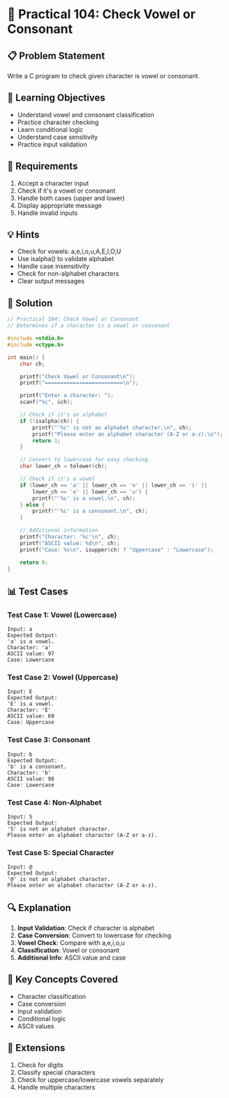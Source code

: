 # 🎯 Practical 104: Check Vowel or Consonant

## 📋 Problem Statement

Write a C program to check given character is vowel or consonant.

## 🎯 Learning Objectives

- Understand vowel and consonant classification
- Practice character checking
- Learn conditional logic
- Understand case sensitivity
- Practice input validation

## 📝 Requirements

1. Accept a character input
2. Check if it's a vowel or consonant
3. Handle both cases (upper and lower)
4. Display appropriate message
5. Handle invalid inputs

## 💡 Hints

- Check for vowels: a,e,i,o,u,A,E,I,O,U
- Use isalpha() to validate alphabet
- Handle case insensitivity
- Check for non-alphabet characters
- Clear output messages

## 🔧 Solution

```c
// Practical 104: Check Vowel or Consonant
// Determines if a character is a vowel or consonant

#include <stdio.h>
#include <ctype.h>

int main() {
    char ch;

    printf("Check Vowel or Consonant\n");
    printf("=========================\n");

    printf("Enter a character: ");
    scanf("%c", &ch);

    // Check if it's an alphabet
    if (!isalpha(ch)) {
        printf("'%c' is not an alphabet character.\n", ch);
        printf("Please enter an alphabet character (A-Z or a-z).\n");
        return 1;
    }

    // Convert to lowercase for easy checking
    char lower_ch = tolower(ch);

    // Check if it's a vowel
    if (lower_ch == 'a' || lower_ch == 'e' || lower_ch == 'i' || 
        lower_ch == 'o' || lower_ch == 'u') {
        printf("'%c' is a vowel.\n", ch);
    } else {
        printf("'%c' is a consonant.\n", ch);
    }

    // Additional information
    printf("Character: '%c'\n", ch);
    printf("ASCII value: %d\n", ch);
    printf("Case: %s\n", isupper(ch) ? "Uppercase" : "Lowercase");

    return 0;
}
```

## 📊 Test Cases

### Test Case 1: Vowel (Lowercase)
```
Input: a
Expected Output:
'a' is a vowel.
Character: 'a'
ASCII value: 97
Case: Lowercase
```

### Test Case 2: Vowel (Uppercase)
```
Input: E
Expected Output:
'E' is a vowel.
Character: 'E'
ASCII value: 69
Case: Uppercase
```

### Test Case 3: Consonant
```
Input: b
Expected Output:
'b' is a consonant.
Character: 'b'
ASCII value: 98
Case: Lowercase
```

### Test Case 4: Non-Alphabet
```
Input: 5
Expected Output:
'5' is not an alphabet character.
Please enter an alphabet character (A-Z or a-z).
```

### Test Case 5: Special Character
```
Input: @
Expected Output:
'@' is not an alphabet character.
Please enter an alphabet character (A-Z or a-z).
```

## 🔍 Explanation

1. **Input Validation**: Check if character is alphabet
2. **Case Conversion**: Convert to lowercase for checking
3. **Vowel Check**: Compare with a,e,i,o,u
4. **Classification**: Vowel or consonant
5. **Additional Info**: ASCII value and case

## 🎯 Key Concepts Covered

- Character classification
- Case conversion
- Input validation
- Conditional logic
- ASCII values

## 🚀 Extensions

1. Check for digits
2. Classify special characters
3. Check for uppercase/lowercase vowels separately
4. Handle multiple characters